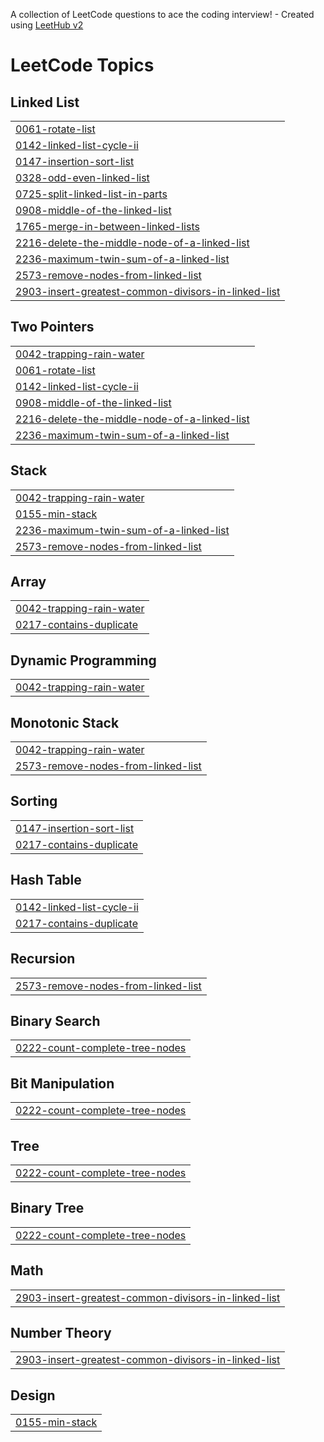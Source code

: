 A collection of LeetCode questions to ace the coding interview! - Created using [LeetHub v2](https://github.com/arunbhardwaj/LeetHub-2.0)
<!---LeetCode Topics Start-->
# LeetCode Topics
## Linked List
|  |
| ------- |
| [0061-rotate-list](https://github.com/sumiiii05/leetcode/tree/master/0061-rotate-list) |
| [0142-linked-list-cycle-ii](https://github.com/sumiiii05/leetcode/tree/master/0142-linked-list-cycle-ii) |
| [0147-insertion-sort-list](https://github.com/sumiiii05/leetcode/tree/master/0147-insertion-sort-list) |
| [0328-odd-even-linked-list](https://github.com/sumiiii05/leetcode/tree/master/0328-odd-even-linked-list) |
| [0725-split-linked-list-in-parts](https://github.com/sumiiii05/leetcode/tree/master/0725-split-linked-list-in-parts) |
| [0908-middle-of-the-linked-list](https://github.com/sumiiii05/leetcode/tree/master/0908-middle-of-the-linked-list) |
| [1765-merge-in-between-linked-lists](https://github.com/sumiiii05/leetcode/tree/master/1765-merge-in-between-linked-lists) |
| [2216-delete-the-middle-node-of-a-linked-list](https://github.com/sumiiii05/leetcode/tree/master/2216-delete-the-middle-node-of-a-linked-list) |
| [2236-maximum-twin-sum-of-a-linked-list](https://github.com/sumiiii05/leetcode/tree/master/2236-maximum-twin-sum-of-a-linked-list) |
| [2573-remove-nodes-from-linked-list](https://github.com/sumiiii05/leetcode/tree/master/2573-remove-nodes-from-linked-list) |
| [2903-insert-greatest-common-divisors-in-linked-list](https://github.com/sumiiii05/leetcode/tree/master/2903-insert-greatest-common-divisors-in-linked-list) |
## Two Pointers
|  |
| ------- |
| [0042-trapping-rain-water](https://github.com/sumiiii05/leetcode/tree/master/0042-trapping-rain-water) |
| [0061-rotate-list](https://github.com/sumiiii05/leetcode/tree/master/0061-rotate-list) |
| [0142-linked-list-cycle-ii](https://github.com/sumiiii05/leetcode/tree/master/0142-linked-list-cycle-ii) |
| [0908-middle-of-the-linked-list](https://github.com/sumiiii05/leetcode/tree/master/0908-middle-of-the-linked-list) |
| [2216-delete-the-middle-node-of-a-linked-list](https://github.com/sumiiii05/leetcode/tree/master/2216-delete-the-middle-node-of-a-linked-list) |
| [2236-maximum-twin-sum-of-a-linked-list](https://github.com/sumiiii05/leetcode/tree/master/2236-maximum-twin-sum-of-a-linked-list) |
## Stack
|  |
| ------- |
| [0042-trapping-rain-water](https://github.com/sumiiii05/leetcode/tree/master/0042-trapping-rain-water) |
| [0155-min-stack](https://github.com/sumiiii05/leetcode/tree/master/0155-min-stack) |
| [2236-maximum-twin-sum-of-a-linked-list](https://github.com/sumiiii05/leetcode/tree/master/2236-maximum-twin-sum-of-a-linked-list) |
| [2573-remove-nodes-from-linked-list](https://github.com/sumiiii05/leetcode/tree/master/2573-remove-nodes-from-linked-list) |
## Array
|  |
| ------- |
| [0042-trapping-rain-water](https://github.com/sumiiii05/leetcode/tree/master/0042-trapping-rain-water) |
| [0217-contains-duplicate](https://github.com/sumiiii05/leetcode/tree/master/0217-contains-duplicate) |
## Dynamic Programming
|  |
| ------- |
| [0042-trapping-rain-water](https://github.com/sumiiii05/leetcode/tree/master/0042-trapping-rain-water) |
## Monotonic Stack
|  |
| ------- |
| [0042-trapping-rain-water](https://github.com/sumiiii05/leetcode/tree/master/0042-trapping-rain-water) |
| [2573-remove-nodes-from-linked-list](https://github.com/sumiiii05/leetcode/tree/master/2573-remove-nodes-from-linked-list) |
## Sorting
|  |
| ------- |
| [0147-insertion-sort-list](https://github.com/sumiiii05/leetcode/tree/master/0147-insertion-sort-list) |
| [0217-contains-duplicate](https://github.com/sumiiii05/leetcode/tree/master/0217-contains-duplicate) |
## Hash Table
|  |
| ------- |
| [0142-linked-list-cycle-ii](https://github.com/sumiiii05/leetcode/tree/master/0142-linked-list-cycle-ii) |
| [0217-contains-duplicate](https://github.com/sumiiii05/leetcode/tree/master/0217-contains-duplicate) |
## Recursion
|  |
| ------- |
| [2573-remove-nodes-from-linked-list](https://github.com/sumiiii05/leetcode/tree/master/2573-remove-nodes-from-linked-list) |
## Binary Search
|  |
| ------- |
| [0222-count-complete-tree-nodes](https://github.com/sumiiii05/leetcode/tree/master/0222-count-complete-tree-nodes) |
## Bit Manipulation
|  |
| ------- |
| [0222-count-complete-tree-nodes](https://github.com/sumiiii05/leetcode/tree/master/0222-count-complete-tree-nodes) |
## Tree
|  |
| ------- |
| [0222-count-complete-tree-nodes](https://github.com/sumiiii05/leetcode/tree/master/0222-count-complete-tree-nodes) |
## Binary Tree
|  |
| ------- |
| [0222-count-complete-tree-nodes](https://github.com/sumiiii05/leetcode/tree/master/0222-count-complete-tree-nodes) |
## Math
|  |
| ------- |
| [2903-insert-greatest-common-divisors-in-linked-list](https://github.com/sumiiii05/leetcode/tree/master/2903-insert-greatest-common-divisors-in-linked-list) |
## Number Theory
|  |
| ------- |
| [2903-insert-greatest-common-divisors-in-linked-list](https://github.com/sumiiii05/leetcode/tree/master/2903-insert-greatest-common-divisors-in-linked-list) |
## Design
|  |
| ------- |
| [0155-min-stack](https://github.com/sumiiii05/leetcode/tree/master/0155-min-stack) |
<!---LeetCode Topics End-->